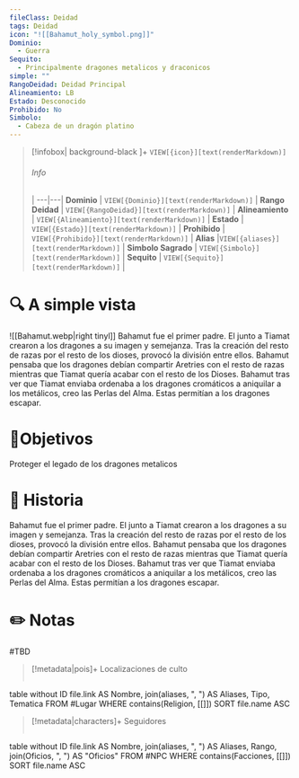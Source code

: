 ```yaml
---
fileClass: Deidad
tags: Deidad
icon: "![[Bahamut_holy_symbol.png]]"
Dominio:
  - Guerra
Sequito:
  - Principalmente dragones metalicos y draconicos
simple: ""
RangoDeidad: Deidad Principal
Alineamiento: LB
Estado: Desconocido
Prohibido: No
Simbolo:
  - Cabeza de un dragón platino
---
```


> [!infobox| background-black ]+
`VIEW[{icon}][text(renderMarkdown)]`
> ###### Info
>  |
> ---|---|
> **Dominio** | `VIEW[{Dominio}][text(renderMarkdown)]` |
> **Rango Deidad** | `VIEW[{RangoDeidad}][text(renderMarkdown)]` |
> **Alineamiento** | `VIEW[{Alineamiento}][text(renderMarkdown)]` |
> **Estado** | `VIEW[{Estado}][text(renderMarkdown)]` |
> **Prohibido** | `VIEW[{Prohibido}][text(renderMarkdown)]` |
> **Alias** |`VIEW[{aliases}][text(renderMarkdown)]` |
> **Simbolo Sagrado** | `VIEW[{Simbolo}][text(renderMarkdown)]` |
> **Sequito** | `VIEW[{Sequito}][text(renderMarkdown)]` |
# 🔍 A simple vista
![[Bahamut.webp|right tinyl]]
Bahamut fue el primer padre. El junto a Tiamat crearon a los dragones a su imagen y semejanza. Tras la creación del resto de razas por el resto de los dioses, provocó la división entre ellos. Bahamut pensaba que los dragones debían compartir Aretries con el resto de razas mientras que Tiamat quería acabar con el resto de los Dioses. Bahamut tras ver que Tiamat enviaba ordenaba a los dragones cromáticos a aniquilar a los metálicos, creo las Perlas del Alma. Estas permitían a los dragones escapar.

# 🎯Objetivos

Proteger el legado de los dragones metalicos
# 📜 Historia

Bahamut fue el primer padre. El junto a Tiamat crearon a los dragones a su imagen y semejanza. Tras la creación del resto de razas por el resto de los dioses, provocó la división entre ellos. Bahamut pensaba que los dragones debían compartir Aretries con el resto de razas mientras que Tiamat quería acabar con el resto de los Dioses. Bahamut tras ver que Tiamat enviaba ordenaba a los dragones cromáticos a aniquilar a los metálicos, creo las Perlas del Alma. Estas permitían a los dragones escapar.
# ✏️ Notas

#TBD

> [!metadata|pois]+ Localizaciones de culto
> ```dataview
table without ID file.link AS Nombre, join(aliases, ", ") AS Aliases, Tipo, Tematica
FROM #Lugar
WHERE  contains(Religion, [[]])
SORT file.name ASC

> [!metadata|characters]+ Seguidores
> ```dataview
table without ID file.link AS Nombre, join(aliases, ", ") AS Aliases, Rango, join(Oficios, ", ") AS "Oficios"
FROM #NPC
WHERE  contains(Facciones, [[]])
SORT file.name ASC
